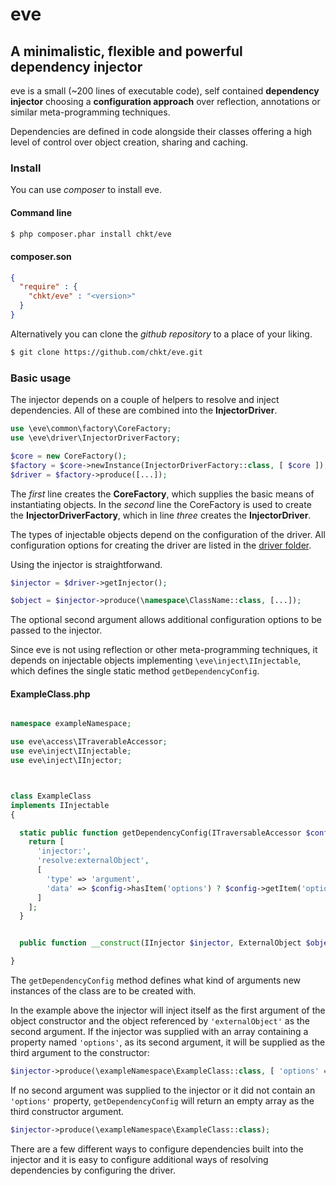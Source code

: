 # eve
## A minimalistic, flexible and powerful dependency injector

eve is a small (~200 lines of executable code), self contained **dependency injector**
choosing a **configuration approach** over reflection, annotations or similar
meta-programming techniques.

Dependencies are defined in code alongside their classes offering 
a high level of control over object creation, sharing and caching.

### Install

You can use *composer* to install eve.

#### Command line
```bash
$ php composer.phar install chkt/eve
```

#### composer.son
```json
{
  "require" : {
    "chkt/eve" : "<version>"
  }
}
```

Alternatively you can clone the *github repository* to a place of your liking.

```bash
$ git clone https://github.com/chkt/eve.git
```

### Basic usage

The injector depends on a couple of helpers to resolve and inject dependencies.
All of these are combined into the **InjectorDriver**.

```php
use \eve\common\factory\CoreFactory;
use \eve\driver\InjectorDriverFactory;

$core = new CoreFactory();
$factory = $core->newInstance(InjectorDriverFactory::class, [ $core ]);
$driver = $factory->produce([...]);
```

The *first* line creates the **CoreFactory**, which supplies the basic means of instantiating objects.
In the *second* line the CoreFactory is used to create the **InjectorDriverFactory**,
which in line *three* creates the **InjectorDriver**.

The types of injectable objects depend on the configuration of the driver.
All configuration options for creating the driver are listed in the [driver folder](./source/driver/readme.md).

Using the injector is straightforwand.

```php
$injector = $driver->getInjector();

$object = $injector->produce(\namespace\ClassName::class, [...]);
```

The optional second argument allows additional configuration options to be
passed to the injector.


Since eve is not using reflection or other meta-programming techniques,
it depends on injectable objects implementing `\eve\inject\IInjectable`,
which defines the single static method `getDependencyConfig`.

#### ExampleClass.php
```php

namespace exampleNamespace;

use eve\access\ITraverableAccessor;
use eve\inject\IInjectable;
use eve\inject\IInjector;



class ExampleClass
implements IInjectable
{

  static public function getDependencyConfig(ITraversableAccessor $config) {
    return [
      'injector:',
      'resolve:externalObject',
      [
        'type' => 'argument',
        'data' => $config->hasItem('options') ? $config->getItem('options') : []
      ]
    ];
  }


  public function __construct(IInjector $injector, ExternalObject $object, array $options) {}

}

```

The `getDependencyConfig` method defines what kind of arguments new instances
of the class are to be created with.

In the example above the injector will inject itself as the first argument of the object
constructor and the object referenced by `'externalObject'` as the second argument.
If the injector was supplied with an array containing a property named `'options'`,
as its second argument, it will be supplied as the third argument to the constructor:

```php
$injector->produce(\exampleNamespace\ExampleClass::class, [ 'options' => [...] ]);
```

If no second argument was supplied to the injector or it did not contain an `'options'` property,
`getDependencyConfig` will return an empty array as the third constructor argument.

```php
$injector->produce(\exampleNamespace\ExampleClass::class);
```

There are a few different ways to configure dependencies built into the injector and it is easy
to configure additional ways of resolving dependencies by configuring the driver.
